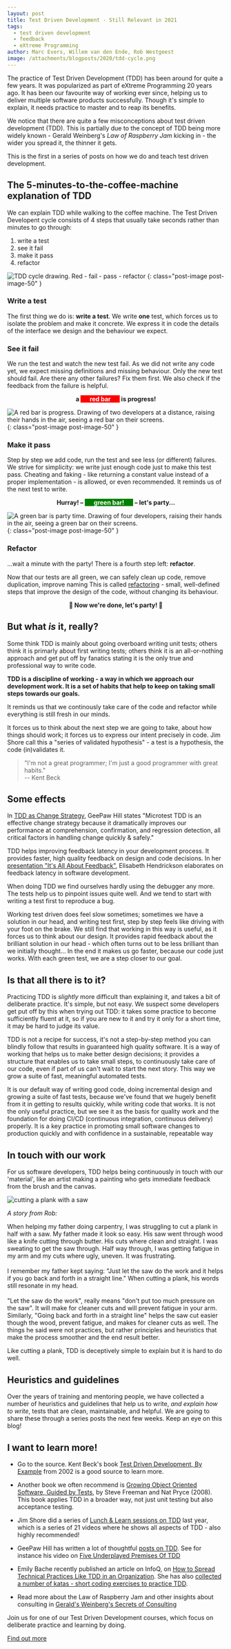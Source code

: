 ```yaml
---
layout: post
title: Test Driven Development - Still Relevant in 2021
tags:
  - test driven development
  - feedback
  - eXtreme Programming
author: Marc Evers, Willem van den Ende, Rob Westgeest
image: /attachments/blogposts/2020/tdd-cycle.png
---
```


The practice of Test Driven Development (TDD) has been around for quite a few
years. It was popularized as part of eXtreme Programming 20 years ago. It has
been our favourite way of working ever since, helping us to deliver multiple
software products successfully. Though it's simple to explain, it needs practice
to master and to reap its benefits.

We notice that there are quite a few misconceptions about test driven
development (TDD). This is partially due to the concept of TDD being more widely
known - Gerald Weinberg's _Law of Raspberry Jam_ kicking in - the wider you
spread it, the thinner it gets.

This is the first in a series of posts on how we do and teach test driven development.

## The 5-minutes-to-the-coffee-machine explanation of TDD

We can explain TDD while walking to the coffee machine. The Test Driven
Developent cycle consists of 4 steps that  usually take seconds rather than
minutes to go through:

1. write a test
2. see it fail
3. make it pass
4. refactor

![TDD cycle drawing. Red - fail - pass - refactor](/attachments/blogposts/2020/tdd-cycle.png)
{: class="post-image post-image-50" }

### Write a test

The first thing we do is: **write a test**. We write **one** test, which forces
us to isolate the problem and make it concrete. We express it in code the
details of the interface we design and the behaviour we expect.

### See it fail

We run the test and watch the new test fail. As we did not write any code yet,
we expect missing definitions and missing behaviour. Only the new test should
fail. Are there any other failures? Fix them first. We also check if the
feedback from the failure is helpful.

<p style="text-align: center;"><strong>a <span style="background-color: red; color: white; font-weight: bold; padding-left: 1.5em; padding-right: 1.5em;">red bar</span> is progress!</strong></p>

![A red bar is progress. Drawing of two developers at a distance, raising their hands in the air, seeing a red bar on their screens.](/attachments/blogposts/2021/tdd/red_bar_is_progress.jpg)
{: class="post-image post-image-50" }

### Make it pass

Step by step we add code, run the test and see less (or different) failures. We
strive for simplicity: we write just enough code just to make this test pass.
Cheating and faking - like returning a constant value instead of a proper
implementation - is allowed, or even recommended. It reminds us of the next test
to write.

<p style="text-align: center;"><strong>Hurray! – <span style="background-color:green; color: white; font-weight: bold; padding-left: 1.5em; padding-right: 1.5em;">green bar!</span> – let's party...</strong></p>

![A green bar is party time. Drawing of four developers, raising their hands in the air, seeing a green bar on their screens.](/attachments/blogposts/2021/tdd/partying_developers.jpg)
{: class="post-image post-image-50" }

### Refactor

...wait a minute with the party! There is a fourth step left: **refactor**. 

Now that our tests are all green, we can safely clean up code, remove
duplication, improve naming This is called
[refactoring](https://refactoring.com) - small, well-defined steps that improve
the design of the code, without changing its behaviour.

<p style="text-align: center;"><strong>🎉 Now we're done, let's party! 🎉</strong></p>

## But what _is_ it, really?

Some think TDD is mainly about going overboard writing unit tests; others think
it is primarly about first writing tests; others think it is an all-or-nothing
approach and get put off by fanatics stating it is the only true and
professional way to write code.

**TDD is a discipline of working - a way in which we approach our development
work. It is a set of habits that help to keep on taking small steps towards our
goals.**

It reminds us that we continously take care of the code and refactor while
everything is still fresh in our minds. 

It forces us to think about the next step we are going to take, about how things
should work; it forces us to express our intent precisely in code. Jim Shore
call this a "series of validated hypothesis" - a test is a hypothesis, the code
(in)validates it.

> "I'm not a great programmer; I'm just a good programmer with great habits."  
> -- Kent Beck

## Some effects

In [TDD as Change
Strategy](https://www.geepawhill.org/2021/02/02/tdd-as-change-strategy/), GeePaw
Hill states "Microtest TDD is an effective change strategy because it
dramatically improves our performance at comprehension, confirmation, and
regression detection, all critical factors in handling change quickly & safely."

TDD helps improving feedback latency in your development process. It provides
faster, high quality feedback on design and code decisions. In her [presentation
"It's All About Feedback"](https://www.youtube.com/watch?v=r2BFTXBundQ),
Elisabeth Hendrickson elaborates on feedback latency in software development.

When doing TDD we find ourselves hardly using the debugger any more. The tests
help us to pinpoint issues quite well. And we tend to start with writing a test
first to reproduce a bug.

Working test driven does feel slow sometimes; sometimes we have a solution in
our head, and writing test first, step by step feels like driving with your foot
on the brake. We still find that working in this way is useful, as it forces us
to think about our design. It provides rapid feedback about the brilliant
solution in our head - which often turns out to be less brilliant than we
initially thought... In the end it makes us go faster, because our code just
works. With each green test, we are a step closer to our goal.

## Is that all there is to it?

Practicing TDD is _slightly_ more difficult than explaining it, and takes a bit
of deliberate practice. It's simple, but not easy. We suspect some developers
get put off by this when trying out TDD: it takes some practice to become
sufficiently fluent at it, so if you are new to it and try it only for a short
time, it may be hard to judge its value.

TDD is not a recipe for success, it's not a step-by-step method you can blindly
follow that results in guaranteed high quality software. It is a way of working
that helps us to make better design decisions; it provides a structure that
enables us to take small steps, to continuously take care of our code, even if
part of us can't wait to start the next story. This way we grow a suite of fast,
meaningful automated tests. 

It is our default way of writing good code, doing incremental design and growing
a suite of fast tests, because we've found that we hugely benefit from it in
getting to results quickly, while writing code that works. It is not the only
useful practice, but we see it as the basis for quality work and the foundation
for doing CI/CD (continuous integration, continuous delivery) properly. It is a
key practice in promoting small software changes to production quickly and with
confidence in a sustainable, repeatable way

## In touch with our work

For us software developers, TDD helps being continuously in touch with
our 'material', like an artist making a painting who gets immediate feedback
from the brush and the canvas. 

<div class="shout-out">
  <div>
    <img src="/attachments/blogposts/2021/tdd/saw.png" alt="cutting a plank with a saw">
  </div>
  <div>
<p><em>A story from Rob:</em></p>
<p style="text-align: left; padding-bottom: 0.3em;"> When helping my father doing carpentry, I was struggling to cut
a plank in half with a saw. My father made it look so easy. His saw went
through wood like a knife cutting through butter. His cuts
where clean and straight. I was sweating to get the saw through. Half
way through, I was getting fatigue in my arm and my cuts where ugly, uneven. It
was frustrating.</p>
<p style="text-align: left; padding-bottom: 0.3em;">I remember my father kept saying: "Just let the saw do
the work and it helps if you go back and forth in a straight line."
When cutting a plank, his words still resonate in my head.</p>
<p style="text-align: left;">"Let the saw do the work", really means "don't put too much pressure on
the saw". It will make for cleaner cuts and will prevent fatigue in
your arm. Similarly, "Going back and forth in a straight line" helps the
saw cut easier though the wood, prevent fatigue, and makes for cleaner cuts as well. The things he said were not practices, but rather principles and
heuristics that make the process smoother and the end result better.</p>
  </div>
</div>

Like cutting a plank, TDD is deceptively simple to explain but it is hard to do well.

## Heuristics and guidelines

Over the years of training and mentoring people, we have collected a number of
heuristics and guidelines that help us to write, _and explain how to write_,
tests that are clean, maintainable, and helpful. We are going to share these
through a series posts the next few weeks. Keep an eye on this blog!

## I want to learn more!

- Go to the source. Kent Beck's book [Test Driven Development, By
  Example](https://www.oreilly.com/library/view/test-driven-development/0321146530/)
  from 2002 is a good source to learn more.

- Another book we often recommend is [Growing Object Oriented Software, Guided
  by Tests](http://www.growing-object-oriented-software.com/), by Steve Freeman
  and Nat Pryce (2008). This book applies TDD in a broader way, not just unit
  testing but also acceptance testing.

- Jim Shore did a series of [Lunch & Learn sessions on
  TDD](https://www.jamesshore.com/v2/projects/lunch-and-learn) last year, which
  is a series of 21 videos where he shows all aspects of TDD - also highly
  recommended!

- GeePaw Hill has written a lot of thoughtful [posts on
  TDD](https://www.geepawhill.org/category/tdd/). See for instance his video on
  [Five Underplayed Premises Of
  TDD](https://www.geepawhill.org/2018/01/18/five-underplayed-premises-of-tdd-2/)

- Emily Bache recently published an article on InfoQ, on [How to Spread
  Technical Practices Like TDD in an
  Organization](https://www.infoq.com/articles/spread-technical-practices-organization/).
  She has also [collected a number of katas - short coding exercises to practice
  TDD](https://www.sammancoaching.org/kata_descriptions/).

- Read more about the Law of Raspberry Jam and other insights about consulting
  in [Gerald's Weinberg's Secrets of
  Consulting](https://leanpub.com/thesecretsofconsulting)

<aside>
  <p>Join us for one of our Test Driven Development courses, which focus on deliberate practice and learning by doing.
  </p>
  <p><div>
    <a href="/training/test-driven-development">Find out more</a>
  </div></p>
</aside>
